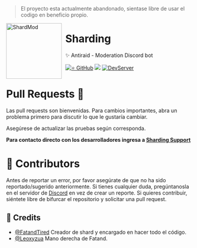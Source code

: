 >El proyecto esta actualmente abandonado, sientase libre de usar el codigo en beneficio propio.

<img width="150" height="150" align="left" style="float: left; margin: 0 10px 0 0;" alt="ShardMod" id="showcase" src="https://i.imgur.com/rNbmYst.png">

# Sharding
✨ Antiraid - Moderation Discord bot

[![⭐ GitHub](https://img.shields.io/github/stars/Shard-Bot/shardmod.svg?style=social&label=Stars&style=flat)](https://github.com/Shard-Bot/shardmod/stargazers)
[![](https://img.shields.io/badge/detritus-0.17.0.beta.0-blue.svg?logo=npm)](https://github.com/detritusjs/client)
[![DevServer](https://discordapp.com/api/guilds/846937568753745921/widget.png?style=shield)](https://discord.gg/pNJdcqQZRF)

# Pull Requests 📣
Las pull requests son bienvenidas. Para cambios importantes, abra un problema primero para discutir lo que le gustaría cambiar.

Asegúrese de actualizar las pruebas según corresponda.

**Para contacto directo con los desarrolladores ingresa a [Sharding Support](https://discord.gg/sharding)**

# 📌 Contributors
Antes de reportar un error, por favor asegúrate de que no ha sido reportado/sugerido anteriormente.
Si tienes cualquier duda, pregúntanosla en el servidor de [Discord](https://discord.gg/sharding) en vez de crear un reporte. Si quieres contribuir, siéntete libre de bifurcar el repositorio y solicitar una pull request.

## 👋 Credits

* [@FatandTired](https://github.com/FatandTired) Creador de shard y encargado en hacer todo el código.
* [@Leoxyzua](https://github.com/Leoxyzua) Mano derecha de Fatand.


